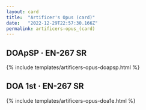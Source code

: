 ```yaml
---
layout: card
title:  "Artificer's Opus (card)"
date:   "2022-12-29T22:57:30.166Z"
permalink: artificers-opus_(card)
---
```


## DOApSP &middot; EN-267 SR

{% include templates/artificers-opus-doapsp.html %}


## DOA 1st &middot; EN-267 SR

{% include templates/artificers-opus-doa1e.html %}
